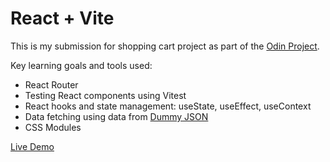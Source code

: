 # React + Vite

This is my submission for shopping cart project as part of the [Odin Project](https://www.theodinproject.com/lessons/node-path-react-new-shopping-cart). 

Key learning goals and tools used:
- React Router 
- Testing React components using Vitest
- React hooks and state management: useState, useEffect, useContext
- Data fetching using data from [Dummy JSON](https://dummyjson.com/)
- CSS Modules

[Live Demo](https://odin-shopping-cart-gamma.vercel.app/https://odin-shopping-cart-gamma.vercel.app/)
